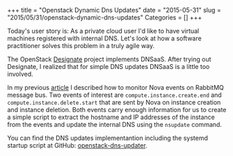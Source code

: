 +++
title = "Openstack Dynamic Dns Updates"
date = "2015-05-31"
slug = "2015/05/31/openstack-dynamic-dns-updates"
Categories = []
+++

Today's user story is: As a private cloud user I'd like to have virtual machines registered with internal DNS. Let's look at how a software practitioner solves this problem in a truly agile way.

<!-- more -->

The OpenStack [Designate](https://wiki.openstack.org/wiki/Designate "Designate") project implements DNSaaS. After trying out Designate, I realized that for simple DNS updates DNSaaS is a little too involved.

In my previous [article](/blog/2015/05/25/openstack-nova-notifications-subscriber "OpenStack Nova Notifications Subscriber") I described how to monitor Nova events on RabbitMQ message bus. Two events of interest are `compute.instance.create.end` and `compute.instance.delete.start` that are sent by Nova on instance creation and instance deletion. Both events carry enough information for us to create a simple script to extract the hostname and IP addresses of the instance from the events and update the internal DNS using the `nsupdate` command.

You can find the DNS updates implementantion including the systemd startup script at GitHub: [openstack-dns-updater](https://github.com/noseka1/openstack-dns-updater "openstack-dns-updater").
